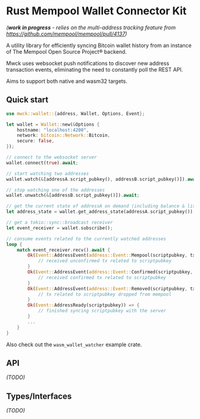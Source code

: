 # Rust Mempool Wallet Connector Kit

*(**work in progress** - relies on the multi-address tracking feature from https://github.com/mempool/mempool/pull/4137)*

A utility library for efficiently syncing Bitcoin wallet history from an instance of The Mempool Open Source Project® backend.

Mwck uses websocket push notifications to discover new address transaction events, eliminating the need to constantly poll the REST API.

Aims to support both native and wasm32 targets.

## Quick start

```rust
use mwck::wallet::{address, Wallet, Options, Event};

let wallet = Wallet::new(&Options {
    hostname: "localhost:4200",
    network: bitcoin::Network::Bitcoin,
    secure: false,
});

// connect to the websocket server
wallet.connect(true).await;

// start watching two addresses
wallet.watch(&[addressA.script_pubkey(), addressB.script_pubkey()]).await;

// stop watching one of the addresses
wallet.unwatch(&[addressB.script_pubkey()]).await;

// get the current state of addressA on demand (including balance & list of transactions)
let address_state = wallet.get_address_state(addressA.script_pubkey()).await;

// get a tokio::sync::broadcast receiver
let event_receiver = wallet.subscribe();

// consume events related to the currently watched addresses
loop {
    match event_receiver.recv().await {
        Ok(Event::AddressEvent(address::Event::Mempool(scriptpubkey, tx))) => {
            // received unconfirmed tx related to scriptpubkey
        }
        Ok(Event::AddressEvent(address::Event::Confirmed(scriptpubkey, tx))) => {
            // received confirmed tx related to scriptpubkey
        }
        Ok(Event::AddressEvent(address::Event::Removed(scriptpubkey, tx))) => {
            // tx related to scriptpubkey dropped from mempool
        }
        Ok(Event::AddressReady(scriptpubkey)) => {
            // finished syncing scriptpubkey with the server
        }
        ...
    }
}
```

Also check out the `wasm_wallet_watcher` example crate.

## API

_(TODO)_

## Types/Interfaces

_(TODO)_